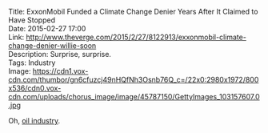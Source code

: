 Title: ExxonMobil Funded a Climate Change Denier Years After It Claimed to Have Stopped  
Date: 2015-02-27 17:00  
Link: http://www.theverge.com/2015/2/27/8122913/exxonmobil-climate-change-denier-willie-soon  
Description: Surprise, surprise.  
Tags: Industry  
Image: https://cdn1.vox-cdn.com/thumbor/gn6cfuzcj49nHQfNh3Osnb76Q_c=/22x0:2980x1972/800x536/cdn0.vox-cdn.com/uploads/chorus_image/image/45787150/GettyImages_103157607.0.jpg  

Oh, [oil industry][1].

[1]: https://en.wikipedia.org/wiki/Petroleum_industry#Environmental_impact_and_future_shortages "Wikipedia: Petroleum Industry and the environment"
